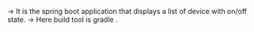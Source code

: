 -> It is the spring boot application that displays a list of device with on/off state.
-> Here build tool is gradle .
